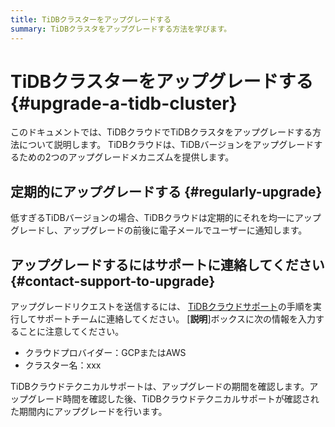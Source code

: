 ```yaml
---
title: TiDBクラスターをアップグレードする
summary: TiDBクラスタをアップグレードする方法を学びます。
---
```


# TiDBクラスターをアップグレードする {#upgrade-a-tidb-cluster}

このドキュメントでは、TiDBクラウドでTiDBクラスタをアップグレードする方法について説明します。 TiDBクラウドは、TiDBバージョンをアップグレードするための2つのアップグレードメカニズムを提供します。

## 定期的にアップグレードする {#regularly-upgrade}

低すぎるTiDBバージョンの場合、TiDBクラウドは定期的にそれを均一にアップグレードし、アップグレードの前後に電子メールでユーザーに通知します。

## アップグレードするにはサポートに連絡してください {#contact-support-to-upgrade}

アップグレードリクエストを送信するには、 [TiDBクラウドサポート](/tidb-cloud/tidb-cloud-support.md)の手順を実行してサポートチームに連絡してください。 [**説明**]ボックスに次の情報を入力することに注意してください。

-   クラウドプロバイダー：GCPまたはAWS
-   クラスター名：xxx

TiDBクラウドテクニカルサポートは、アップグレードの期間を確認します。アップグレード時間を確認した後、TiDBクラウドテクニカルサポートが確認された期間内にアップグレードを行います。
